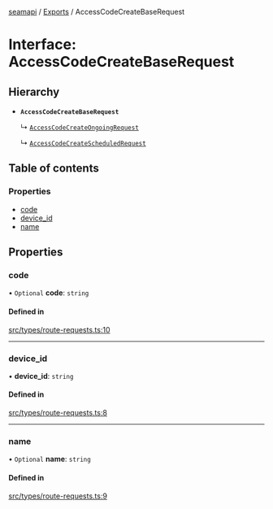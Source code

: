 [seamapi](../README.md) / [Exports](../modules.md) / AccessCodeCreateBaseRequest

# Interface: AccessCodeCreateBaseRequest

## Hierarchy

- **`AccessCodeCreateBaseRequest`**

  ↳ [`AccessCodeCreateOngoingRequest`](AccessCodeCreateOngoingRequest.md)

  ↳ [`AccessCodeCreateScheduledRequest`](AccessCodeCreateScheduledRequest.md)

## Table of contents

### Properties

- [code](AccessCodeCreateBaseRequest.md#code)
- [device\_id](AccessCodeCreateBaseRequest.md#device_id)
- [name](AccessCodeCreateBaseRequest.md#name)

## Properties

### code

• `Optional` **code**: `string`

#### Defined in

[src/types/route-requests.ts:10](https://github.com/seamapi/seamapi-javascript/blob/main/src/types/route-requests.ts#L10)

___

### device\_id

• **device\_id**: `string`

#### Defined in

[src/types/route-requests.ts:8](https://github.com/seamapi/seamapi-javascript/blob/main/src/types/route-requests.ts#L8)

___

### name

• `Optional` **name**: `string`

#### Defined in

[src/types/route-requests.ts:9](https://github.com/seamapi/seamapi-javascript/blob/main/src/types/route-requests.ts#L9)
